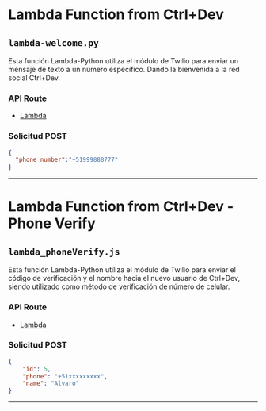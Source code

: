 # Lambda Function from Ctrl+Dev

## `lambda-welcome.py`
Esta función Lambda-Python utiliza el módulo de Twilio para enviar un mensaje de texto a un número específico. Dando la bienvenida a la red social Ctrl+Dev.

### API Route
- [Lambda](https://1wtouivta5.execute-api.us-east-1.amazonaws.com/default/twilio-ads)

### Solicitud POST
```json
{
  "phone_number":"+51999888777"
}
```
<hr>

# Lambda Function from Ctrl+Dev - Phone Verify

## `lambda_phoneVerify.js`
Esta función Lambda-Python utiliza el módulo de Twilio para enviar el código de verificación y el nombre hacia el nuevo usuario de Ctrl+Dev, siendo utilizado como método de verificación de número de celular.

### API Route
- [Lambda](https://ckrd7h6s37.execute-api.us-east-2.amazonaws.com/default/sendMessageWithTwilio)

### Solicitud POST
```json
{
    "id": 5,
    "phone": "+51xxxxxxxxx",
    "name": "Alvaro"
}
```
<hr>
